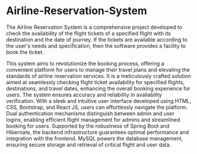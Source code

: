 # Airline-Reservation-System
The Airline Reservation System is a comprehensive project developed to check the availability of the flight tickets of a specified flight with its destination and the date of journey. If the tickets are available according to the user's needs and specification, then the software provides a facility to book the ticket.

This system aims to revolutionize the booking process, offering a convenient platform for users to manage their travel plans and elevating the standards of airline reservation services. It is a meticulously crafted solution aimed at seamlessly checking flight ticket availability for specified flights, destinations, and travel dates, enhancing the overall booking experience for users. The system ensures accuracy and reliability in availability verification. With a sleek and intuitive user interface developed using HTML, CSS, Bootstrap, and React JS, users can effortlessly navigate the platform. Dual authentication mechanisms distinguish between admin and user logins, enabling efficient flight management for admins and streamlined booking for users. Supported by the robustness of Spring Boot and Hibernate, the backend infrastructure guarantees optimal performance and integration with the frontend. MySQL powers the database management, ensuring secure storage and retrieval of critical flight and user data.
